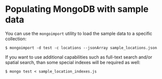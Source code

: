 # Populating MongoDB with sample data #

You can use the `mongoimport` utility to load the sample data to a specific collection:

    $ mongoimport -d test -c locations --jsonArray sample_locations.json

If you want to use additional capabilities such as full-text search and/or spatial search, than some special indexes will be required as well:

    $ mongo test < sample_location_indexes.js
